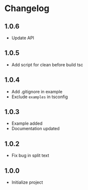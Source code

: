 # Changelog

## 1.0.6

- Update API

## 1.0.5

- Add script for clean before build tsc

## 1.0.4

- Add .gitignore in example
- Exclude `examples` in tsconfig

## 1.0.3

- Example added
- Documentation updated

## 1.0.2

- Fix bug in split text

## 1.0.0

- Initialize project
